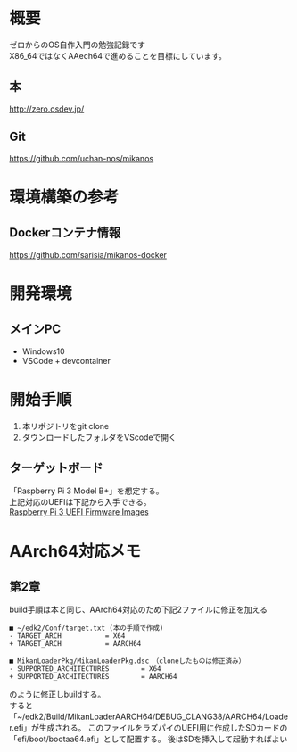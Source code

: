 # 概要
ゼロからのOS自作入門の勉強記録です  
X86_64ではなくAAech64で進めることを目標にしています。

## 本
http://zero.osdev.jp/
## Git
https://github.com/uchan-nos/mikanos

# 環境構築の参考
## Dockerコンテナ情報
https://github.com/sarisia/mikanos-docker

# 開発環境
## メインPC
- Windows10
- VSCode + devcontainer
# 開始手順
1. 本リポジトリをgit clone
2. ダウンロードしたフォルダをVScodeで開く

## ターゲットボード
「Raspberry Pi 3 Model B+」を想定する。  
上記対応のUEFIは下記から入手できる。  
[Raspberry Pi 3 UEFI Firmware Images](https://github.com/pftf/RPi3)

# AArch64対応メモ
## 第2章
build手順は本と同じ、AArch64対応のため下記2ファイルに修正を加える
```
■ ~/edk2/Conf/target.txt (本の手順で作成)
- TARGET_ARCH           = X64
+ TARGET_ARCH           = AARCH64

■ MikanLoaderPkg/MikanLoaderPkg.dsc　（cloneしたものは修正済み）
- SUPPORTED_ARCHITECTURES        = X64
+ SUPPORTED_ARCHITECTURES        = AARCH64
```
のように修正しbuildする。  
すると「~/edk2/Build/MikanLoaderAARCH64/DEBUG_CLANG38/AARCH64/Loader.efi」が生成される。
このファイルをラズパイのUEFI用に作成したSDカードの「efi/boot/bootaa64.efi」として配置する。
後はSDを挿入して起動すればよい

